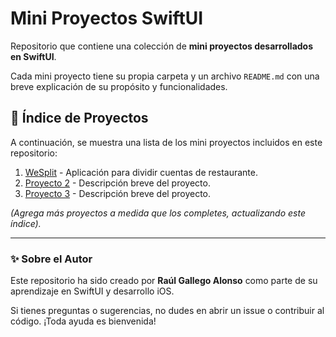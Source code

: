 # Mini Proyectos SwiftUI

Repositorio que contiene una colección de **mini proyectos desarrollados en SwiftUI**.

Cada mini proyecto tiene su propia carpeta y un archivo `README.md` con una breve explicación de su propósito y funcionalidades.

## 📌 Índice de Proyectos

A continuación, se muestra una lista de los mini proyectos incluidos en este repositorio:

1. [WeSplit](Proyecto_1/README.md) - Aplicación para dividir cuentas de restaurante.
2. [Proyecto 2](Proyecto_2/README.md) - Descripción breve del proyecto.
3. [Proyecto 3](Proyecto_3/README.md) - Descripción breve del proyecto.

*(Agrega más proyectos a medida que los completes, actualizando este índice).* 

---

### ✨ Sobre el Autor
Este repositorio ha sido creado por **Raúl Gallego Alonso** como parte de su aprendizaje en SwiftUI y desarrollo iOS.

Si tienes preguntas o sugerencias, no dudes en abrir un issue o contribuir al código. ¡Toda ayuda es bienvenida! 

